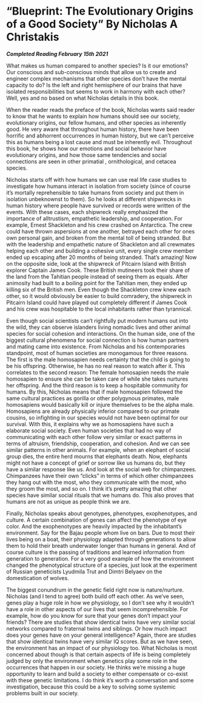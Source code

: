 # “Blueprint: The Evolutionary Origins of a Good Society” By Nicholas A Christakis

***Completed Reading February 15th 2021***

What makes us human compared to another species? Is it our emotions? Our conscious and sub-conscious minds that allow us to create and engineer complex mechanisms that other species don’t have the mental capacity to do? Is the left and right hemisphere of our brains that have isolated responsibilities but seems to work in harmony with each other? Well, yes and no based on what Nicholas details in this book.

When the reader reads the preface of the book, Nicholas wants said reader to know that he wants to explain how humans should see our society, evolutionary origins, our fellow humans, and other species as inherently good. He very aware that throughout human history, there have been horrific and abhorrent occurrences in human history, but we can’t perceive this as humans being a lost cause and must be inherently evil. Throughout this book, he shows how our emotions and social behavior have evolutionary origins, and how those same tendencies and social connections are seen in other primatial , ornithological, and cetacea species.

Nicholas starts off with how humans we can use real life case studies to investigate how humans interact in isolation from society (since of course it’s mortally reprehensible to take humans from society and put them in isolation unbeknownst to them). So he looks at different shipwrecks in human history where people have survived or records were written of the events. With these cases, each shipwreck really emphasized the importance of alltrustism, empathetic leadership, and cooperation. For example, Ernest Shackleton and his crew crashed on Antarctica. The crew could have thrown aspersions at one another, betrayed each other for ones own personal gain, and broken from the mental toll of being stranded. But with the leadership and empathetic nature of Shackleton and all crewmates helping each other and building a cohesive unit, every single crew member ended up escaping after 20 months of being stranded. That’s amazing! Now on the opposite side, look at the shipwreck of Pitcairn Island  with British explorer Captain James Cook. These British mutineers took their share of the land from the Tahitian people instead of seeing them as equals. After animosity had built to a boiling point for the Tahitian men, they ended up killing six of the British men. Even though the Shackleton crew knew each other, so it would obviously be easier to build comradery, the shipwreck in Pitcairn Island could have played out completely different if James Cook and his crew was hospitable to the local inhabitants rather than tyrannical.

Even though social scientists can’t rightfully put modern humans out into the wild, they can observe islanders living nomadic lives and other animal species for social cohesion and interactions. On the human side, one of the biggest cultural phenomena for social connection is how human partners and mating came into existence. From Nicholas and his contemporaries standpoint, most of human societies are monogamous for three reasons. The first is the male homosapien  needs certainty that the child is going to be his offspring. Otherwise, he has no real reason to watch after it. This correlates to the second reason: The female homosapien needs the male homosapien to ensure she can be taken care of while she takes nurtures her offspring. And the third reason is to keep a hospitable community for humans. By this, Nicholas means that if male homosapien followed the same cultural practices as gorilla or other polygynous primates, male homosapiens would basically kill or injure themselves to be the alpha male. Homosapiens are already physically inferior compared to our primate cousins, so infighting in our species would not have been optimal for our survival. With this, it explains why we as homosapiens have such a elaborate social society. Even human societies that had no way of communicating with each other follow very similar or exact patterns in terms of altruism, friendship, cooperation, and cohesion. And we can see similar patterns in other animals. For example, when an elephant of social group dies, the entire herd mourns that elephants death. Now, elephants might not have a concept of grief or sorrow like us humans do, but they have a similar response like us. And look at the social web for chimpanzees. Chimpanzees have their own “clicks” in terms of which other chimpanzees they hang out with the most, who they communicate with the most, who they groom the most, and so on. I think it’s pretty amazing that other species have similar social rituals that we humans do. This also proves that humans are not as unique as people think we are.

Finally, Nicholas speaks about genotypes, phenotypes, exophenotypes, and culture. A certain combination of genes can affect the phenotype of eye color. And the exophenotypes are heavily impacted by the inhabitant’s environment. Say for the Bajau people whom live on bars. Due to most their lives being on a boat, their physiology  adapted through generations to allow them to hold their breath underwater longer than humans in general. And of course culture is the passing of traditions and learned information from generation to generation. For a very good example of how the environment changed the phenotypical structure of a species, just look at the experiment of Russian geneticists Lyudmila Trut and Dimtri Belyaev on the domestication of wolves.

The biggest conundrum in the genetic field right now is nature/nurture. Nicholas (and I tend to agree) both build off each other. As we’ve seen, genes play a huge role in how we physiology, so I don’t see why it wouldn’t have a role in other aspects of our lives that seem incomprehensible. For example, how do you know for sure that your genes don’t impact your friends? There are studies that show identical twins have very similar social networks compared to fraternal twins and siblings. Or how much impact does your genes have on your general intelligence? Again, there are studies that show identical twins have very similar IQ scores. But as we have seen, the environment has an impact of our physiology too. What Nicholas is most concerned about though is that certain aspects of life is being completely judged by only the environment when genetics play some role in the occurrences that happen in our society. He thinks we’re missing a huge opportunity to learn and build a society to either compensate or co-exist with these genetic limitations. I do think it’s worth a conversation and some investigation, because this could be a key to solving some systemic problems built in our society.
